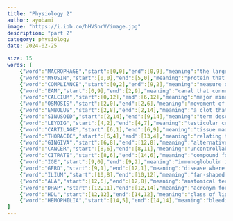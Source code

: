 ```yaml
---
title: "Physiology 2"
author: ayobami
image: "https://i.ibb.co/hHVSnrV/image.jpg"
description: "part 2"
category: physiology
date: 2024-02-25

size: 15
words: [
	{"word":"MACROPHAGE","start":[0,0],"end":[0,9],"meaning":"the largest phagocyte"},
	{"word":"MYOSIN","start":[0,0],"end":[5,0],"meaning":"protein that makes up the thick filament in muscle fibres"},
	{"word":"COMPLIANCE","start":[0,2],"end":[9,2],"meaning":"measure of expansibility of the lungs"},
	{"word":"EAM","start":[0,9],"end":[2,9],"meaning":"canal that connects the outer to inner ear (acronym)"},
	{"word":"CALCIUM","start":[0,12],"end":[6,12],"meaning":"major mineral that makes up bones"},
	{"word":"OSMOSIS","start":[2,0],"end":[2,6],"meaning":"movement of solvent from low to high concentration of solute through a semi-permeable membrane"},
	{"word":"EMBOLUS","start":[2,8],"end":[2,14],"meaning":"a clot that has broken off its source in the blood"},
	{"word":"SINUSOID","start":[2,14],"end":[9,14],"meaning":"term describing very porous capillaries"},
	{"word":"LEYDIG","start":[4,2],"end":[4,7],"meaning":"testicular cells that produce testosterone"},
	{"word":"CARTILAGE","start":[6,1],"end":[6,9],"meaning":"tissue made out of chondrocytes"},
	{"word":"THORACIC","start":[6,4],"end":[13,4],"meaning":"relating to the chest"},
	{"word":"GINGIVA","start":[6,8],"end":[12,8],"meaning":"alternative name for gums"},
	{"word":"CANCER","start":[8,6],"end":[8,11],"meaning":"uncontrollable division of cells"},
	{"word":"CITRATE","start":[8,6],"end":[14,6],"meaning":"compound formed from the condensation of Oxaloacetate and Acetyl-CoA"},
	{"word":"IGE","start":[9,0],"end":[9,2],"meaning":"immunoglobulin involved mainly in allergic reactions"},
	{"word":"GERD","start":[9,1],"end":[12,1],"meaning":"disease where gastric acid refluxes into the esophagus"},
	{"word":"ILIUM","start":[10,8],"end":[10,12],"meaning":"fan-shaped superior portion of the innominate bone"},
	{"word":"ALA","start":[12,6],"end":[12,8],"meaning":"anatomical term for wing"},
	{"word":"DHAP","start":[12,11],"end":[12,14],"meaning":"acronym for one of the products of third reaction of glycolysis"},
	{"word":"HDL","start":[12,12],"end":[14,12],"meaning":"class of lipoprotein with smallest size(acronym)"},
	{"word":"HEMOPHILIA","start":[14,5],"end":[14,14],"meaning":"bleeding disorder in which blood fails to clot appropriately"}
]
---
```


